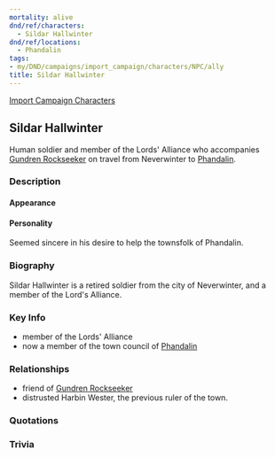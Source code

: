 ```yaml
---
mortality: alive
dnd/ref/characters:
  - Sildar Hallwinter
dnd/ref/locations:
  - Phandalin
tags:
- my/DND/campaigns/import_campaign/characters/NPC/ally
title: Sildar Hallwinter
---
```


[Import Campaign Characters](/dnd/characters/)

## Sildar Hallwinter

Human soldier and member of the Lords' Alliance who accompanies [Gundren Rockseeker](/dnd/npcs/gundren-rockseeker) on travel from Neverwinter to [Phandalin](/dnd/locations/phandalin).

### Description

#### Appearance

#### Personality

Seemed sincere in his desire to help the townsfolk of Phandalin.

### Biography

Sildar Hallwinter is a retired soldier from the city of Neverwinter, and a member of the Lord's Alliance.

### Key Info

- member of the Lords' Alliance
- now a member of the town council of [Phandalin](/dnd/locations/phandalin)

### Relationships

- friend of [Gundren Rockseeker](/dnd/npcs/gundren-rockseeker)
- distrusted Harbin Wester, the previous ruler of the town.

### Quotations

### Trivia
